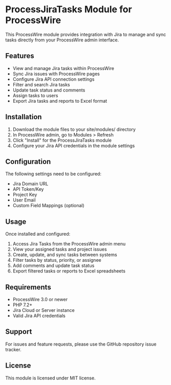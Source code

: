 # ProcessJiraTasks Module for ProcessWire

This ProcessWire module provides integration with Jira to manage and sync tasks directly from your ProcessWire admin interface.

## Features

- View and manage Jira tasks within ProcessWire
- Sync Jira issues with ProcessWire pages
- Configure Jira API connection settings
- Filter and search Jira tasks
- Update task status and comments
- Assign tasks to users
- Export Jira tasks and reports to Excel format

## Installation

1. Download the module files to your site/modules/ directory
2. In ProcessWire admin, go to Modules > Refresh
3. Click "Install" for the ProcessJiraTasks module
4. Configure your Jira API credentials in the module settings

## Configuration

The following settings need to be configured:

- Jira Domain URL
- API Token/Key
- Project Key
- User Email
- Custom Field Mappings (optional)

## Usage

Once installed and configured:

1. Access Jira Tasks from the ProcessWire admin menu
2. View your assigned tasks and project issues
3. Create, update, and sync tasks between systems
4. Filter tasks by status, priority, or assignee
5. Add comments and update task status
6. Export filtered tasks or reports to Excel spreadsheets

## Requirements

- ProcessWire 3.0 or newer
- PHP 7.2+
- Jira Cloud or Server instance
- Valid Jira API credentials

## Support

For issues and feature requests, please use the GitHub repository issue tracker.

## License

This module is licensed under MIT license.
